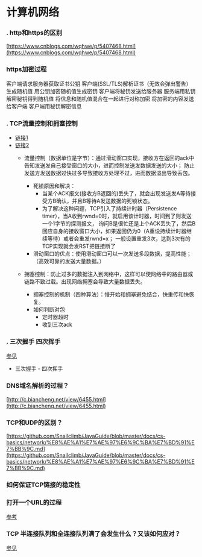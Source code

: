# 计算机网络

### . http和https的区别

[https://www.cnblogs.com/wqhwe/p/5407468.html](https://www.cnblogs.com/wqhwe/p/5407468.html)

### https加密过程

客户端请求服务器获取证书公钥 
客户端(SSL/TLS)解析证书（无效会弹出警告） 
生成随机值 用公钥加密随机值生成密钥 
客户端将秘钥发送给服务器 
服务端用私钥解密秘钥得到随机值 
将信息和随机值混合在一起进行对称加密 
将加密的内容发送给客户端
客户端用秘钥解密信息

### . TCP流量控制和拥塞控制

- [链接1](https://www.cnblogs.com/LloydDracarys/articles/9032696.html)
- [链接2](https://blog.csdn.net/dangzhangjing97/article/details/81008836)
    - 流量控制（数据单位是字节）：通过滑动窗口实现，接收方在返回的ack中告知发送发自己接受窗口的大小，进而控制发送发数据发送的大小； 防止发送方发送数据过快过多导致接收方处理不过，进而数据溢出导致丢包。
        - 死锁原因和解决：
            - 当某个ACK报文(接收方B返回的)丢失了，就会出现发送发A等待接受方B确认，并且B等待A发送数据的死锁状态。
            - 为了解决这种问题，TCP引入了持续计时器（Persistence timer），当A收到rwnd=0时，就启用该计时器，时间到了则发送一个1字节的探测报文，
              询问B是很忙还是上个ACK丢失了，然后B回应自身的接收窗口大小，如果返回仍为0（A重设持续计时器继续等待）或者会重发rwnd=x； 一般设置重发3次，达到3次有的TCP实现就会发RST把链接断了
        - 滑动窗口的优点：使用滑动窗口可以一次发送多段数据，提高性能；（高效可靠的发送大量数据。）

    - 拥塞控制：防止过多的数据注入到网络中，这样可以使网络中的路由器或链路不致过载。出现网络拥塞会导致大量数据丢失。
        - 拥塞控制的机制（四种算法）：慢开始和拥塞避免结合，快重传和快恢复。
        - 如何判断对包
            - 定时器超时
            - 收到三次ack

### . 三次握手 四次挥手

[参见](https://mp.weixin.qq.com/s/NL7Jzh0lYoA395yzaGxBHw)
- 三次握手 - 四次挥手

### DNS域名解析的过程？

[http://c.biancheng.net/view/6455.html](http://c.biancheng.net/view/6455.html)

### TCP和UDP的区别？

[https://github.com/Snailclimb/JavaGuide/blob/master/docs/cs-basics/network/%E8%AE%A1%E7%AE%97%E6%9C%BA%E7%BD%91%E7%BB%9C.md](https://github.com/Snailclimb/JavaGuide/blob/master/docs/cs-basics/network/%E8%AE%A1%E7%AE%97%E6%9C%BA%E7%BD%91%E7%BB%9C.md)

### 如何保证TCP链接的稳定性

### 打开一个URL的过程

[参考](https://mp.weixin.qq.com/s/I6BLwbIpfGEJnxjDcPXc1A)

### TCP 半连接队列和全连接队列满了会发生什么？又该如何应对？

[参见](https://mp.weixin.qq.com/s/tRXlq1hErqKQLMMLcxoXvg)